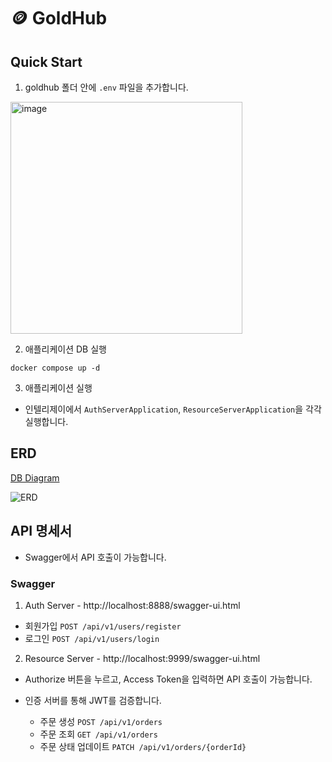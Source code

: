 # 🪙 GoldHub

## Quick Start

1. goldhub 폴더 안에 `.env` 파일을 추가합니다.
<img width="371" alt="image" src="https://github.com/user-attachments/assets/888f2dc0-7dd3-436d-a56f-4f339453851c">


2. 애플리케이션 DB 실행

```
docker compose up -d
```

3. 애플리케이션 실행

- 인텔리제이에서 `AuthServerApplication`, `ResourceServerApplication`을 각각 실행합니다.

## ERD

[DB Diagram](https://dbdiagram.io/d/66e1a3706dde7f4149c7f9df)

![ERD](https://github.com/user-attachments/assets/b4f31d0c-04a7-4c89-83f0-d8065e0619eb)

## API 명세서
- Swagger에서 API 호출이 가능합니다.

### Swagger

1. Auth Server - http://localhost:8888/swagger-ui.html
  
  - 회원가입 `POST /api/v1/users/register`
  - 로그인 `POST /api/v1/users/login`

2. Resource Server - http://localhost:9999/swagger-ui.html

- Authorize 버튼을 누르고, Access Token을 입력하면 API 호출이 가능합니다.
- 인증 서버를 통해 JWT를 검증합니다.

  - 주문 생성 `POST /api/v1/orders`
  - 주문 조회 `GET /api/v1/orders`
  - 주문 상태 업데이트 `PATCH /api/v1/orders/{orderId}`
